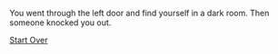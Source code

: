 You went through the left door and find yourself in a dark room. Then someone knocked you out.  

[Start Over](../start.md)